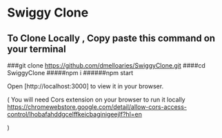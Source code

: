# Swiggy Clone

## To Clone Locally , Copy paste this command on your terminal

###git clone https://github.com/dmelloaries/SwiggyClone.git
####cd SwiggyClone
#####npm i
######npm start 

Open [http://localhost:3000] to view it in your browser.


(
    You will need Cors extension on your browser to run it locally
    https://chromewebstore.google.com/detail/allow-cors-access-control/lhobafahddgcelffkeicbaginigeejlf?hl=en

)


